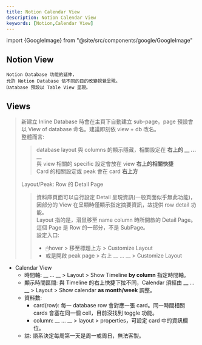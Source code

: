 ```yaml
---
title: Notion Calendar View 
description: Notion Calendar View
keywords: [Notion,Calendar View]
---
```

import {GoogleImage} from "@site/src/components/google/GoogleImage"

## Notion View
    Notion Database 功能的延伸，
    允許 Notion Database 依不同的目的改變視覺呈現。
    Database 預設以 Table View 呈現。

## Views
> 新建立 Inline Database 時會在主頁下自動建立 sub-page。page 預設會以 View of database 命名。建議即刻依 view + db 改名。  
> 整體而言: 
>> database layout 與 columns 的顯示隱藏，相關設定在 <b>右上的 __ … __</b>   
>> 與 view 相關的 specific 設定會放在 view <b>右上的相關快捷</b>   
>> Card 的相關設定或 peak 會在 card <b>右上方</b>   
>
> Layout/Peak: Row 的 Detail Page  
>> 資料庫頁面可以自行設定 Detail 呈現資訊\(一般頁面似乎無此功能)，因部分的 View 在呈顯時僅顯示指定摘要資訊，故提供 row detail 功能。    
>> Layout 指的是，滑鼠移至 name column 時所開啟的 Detail Page。這個 Page 是 Row 的一部分，不是 SubPage。  
>> 設定入口:  
>>  * 🖱hover > 移至標題上方 > Customize Layout  
>>  * 或是開啟 peak page > 右上 __ … __ > Customize Layout  
  
* Calendar View
    * 時間軸: __ … __ > Layout > Show Timeline <b>by column</b> 指定時間軸。           
    * 顯示時間區間: 與 Timeline 的右上快捷下拉不同，Calendar 須經由 __ … __ > Layout > Show calendar <b>as month/week</b> 調整。    
    * 資料數: 
         * card(row): 每一 database row 會對應一張 card。同一時間相關 cards 會塞在同一個 cell，目前沒找到 toggle 功能。
         * column:  __ … __ > layout > properties，可設定 card 中的資訊欄位。 
    * 註: 語系決定每周第一天是周一或周日，無法客製。
    